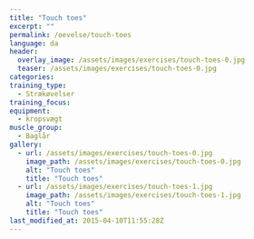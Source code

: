 ```yaml
---
title: "Touch toes"
excerpt: ""
permalink: /oevelse/touch-toes
language: da
header:
  overlay_image: /assets/images/exercises/touch-toes-0.jpg
  teaser: /assets/images/exercises/touch-toes-0.jpg
categories:
training_type: 
  - Strækøvelser
training_focus: 
equipment:
  - kropsvægt
muscle_group:
  - Baglår
gallery:
  - url: /assets/images/exercises/touch-toes-0.jpg
    image_path: /assets/images/exercises/touch-toes-0.jpg
    alt: "Touch toes"
    title: "Touch toes"
  - url: /assets/images/exercises/touch-toes-1.jpg
    image_path: /assets/images/exercises/touch-toes-1.jpg
    alt: "Touch toes"
    title: "Touch toes"
last_modified_at: 2015-04-10T11:55:28Z
---
```



